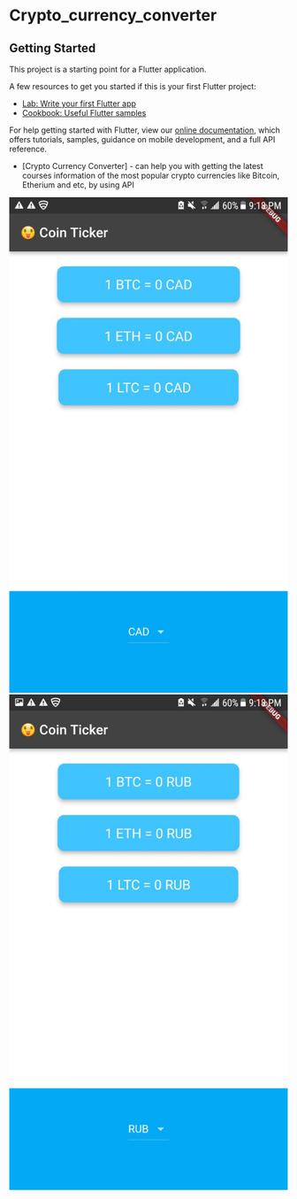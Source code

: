 # Crypto_currency_converter
## Getting Started

This project is a starting point for a Flutter application.

A few resources to get you started if this is your first Flutter project:

- [Lab: Write your first Flutter app](https://flutter.dev/docs/get-started/codelab)
- [Cookbook: Useful Flutter samples](https://flutter.dev/docs/cookbook)

For help getting started with Flutter, view our
[online documentation](https://flutter.dev/docs), which offers tutorials,
samples, guidance on mobile development, and a full API reference.

- [Crypto Currency Converter] - can help you with getting the latest courses information of the most popular crypto currencies like Bitcoin, Etherium and etc, by using API

<img src="images/img1.jpg" alt="Image 1">
<img src="images/img2.jpg" alt="Image 1">

